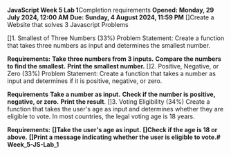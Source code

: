 **JavaScript Week 5 Lab 1**Completion requirements
**Opened: Monday, 29 July 2024, 12:00 AM**
**Due: Sunday, 4 August 2024, 11:59 PM**
[]Create a Website that solves 3 Javascript Problems

[]1. Smallest of Three Numbers (33%)
Problem Statement:
Create a function that takes three numbers as input and determines the smallest number.

**Requirements:**
**Take three numbers from 3 inputs.**
**Compare the numbers to find the smallest.**
**Print the smallest number.**
[]2. Positive, Negative, or Zero (33%)
Problem Statement:
Create a function that takes a number as input and determines if it is positive, negative, or zero.

**Requirements**
**Take a number as input.**
**Check if the number is positive, negative, or zero.**
**Print the result**.
[]3. Voting Eligibility (34%)
Create a function that takes the user's age as input and determines whether they are eligible to vote. In most countries, the legal voting age is 18 years.

**Requirements:**
**[]Take the user's age as input.**
**[]Check if the age is 18 or above.**
**[]Print a message indicating whether the user is eligible to vote.# Week_5-JS-Lab_1**
